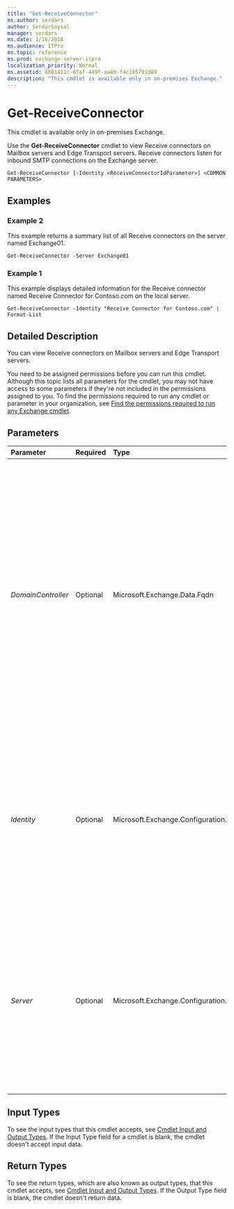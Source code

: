 ```yaml
---
title: "Get-ReceiveConnector"
ms.author: serdars
author: SerdarSoysal
manager: serdars
ms.date: 1/16/2018
ms.audience: ITPro
ms.topic: reference
ms.prod: exchange-server-itpro
localization_priority: Normal
ms.assetid: 6801411c-6faf-449f-aa8b-f4c105791d89
description: "This cmdlet is available only in on-premises Exchange."
---
```


# Get-ReceiveConnector

This cmdlet is available only in on-premises Exchange. 
  
Use the **Get-ReceiveConnector** cmdlet to view Receive connectors on Mailbox servers and Edge Transport servers. Receive connectors listen for inbound SMTP connections on the Exchange server.
  
```
Get-ReceiveConnector [-Identity <ReceiveConnectorIdParameter>] <COMMON PARAMETERS>

```

## Examples
<a name="Examples"> </a>

### Example 2

This example returns a summary list of all Receive connectors on the server named Exchange01.
  
```
Get-ReceiveConnector -Server Exchange01
```

### Example 1

This example displays detailed information for the Receive connector named Receive Connector for Contoso.com on the local server.
  
```
Get-ReceiveConnector -Identity "Receive Connector for Contoso.com" | Format-List
```

## Detailed Description
<a name="DetailedDescription"> </a>

You can view Receive connectors on Mailbox servers and Edge Transport servers.
  
You need to be assigned permissions before you can run this cmdlet. Although this topic lists all parameters for the cmdlet, you may not have access to some parameters if they're not included in the permissions assigned to you. To find the permissions required to run any cmdlet or parameter in your organization, see [Find the permissions required to run any Exchange cmdlet](https://technet.microsoft.com/library/mt432940.aspx).
  
## Parameters
<a name="DetailedDescription"> </a>

|**Parameter**|**Required**|**Type**|**Description**|
|:-----|:-----|:-----|:-----|
| _DomainController_ <br/> |Optional  <br/> |Microsoft.Exchange.Data.Fqdn  <br/> |The _DomainController_ parameter specifies the domain controller that's used by this cmdlet to read data from or write data to Active Directory. You identify the domain controller by its fully qualified domain name (FQDN). For example, `dc01.contoso.com`.  <br/> The _DomainController_ parameter isn't supported on Edge Transport servers. An Edge Transport server uses the local instance of Active Directory Lightweight Directory Services (AD LDS) to read and write data. <br/> |
| _Identity_ <br/> |Optional  <br/> |Microsoft.Exchange.Configuration.Tasks.ReceiveConnectorIdParameter  <br/> | The _Identity_ parameter specifies the Receive connector that you want to view. You can use any value that uniquely identifies the Receive connector. For example: <br/>  Name <br/>  Distinguished name (DN) <br/>  GUID <br/> _\<ServerName\>_\ _\<Name\>_ <br/>  You can't use this parameter with the _Server_ parameter. <br/> |
| _Server_ <br/> |Optional  <br/> |Microsoft.Exchange.Configuration.Tasks.ServerIdParameter  <br/> | The _Server_parameter filters the results by the specified Mailbox server or Edge Transport server. You can use any value that uniquely identifies the server. For example:  <br/>  Name <br/>  FQDN <br/>  Distinguished name (DN) <br/>  Exchange Legacy DN <br/>  You can't use this parameter with the _Identity_ parameter. <br/> |
   
## Input Types
<a name="InputTypes"> </a>

To see the input types that this cmdlet accepts, see [Cmdlet Input and Output Types](http://go.microsoft.com/fwlink/p/?linkId=616387). If the Input Type field for a cmdlet is blank, the cmdlet doesn't accept input data. 
  
## Return Types
<a name="ReturnTypes"> </a>

To see the return types, which are also known as output types, that this cmdlet accepts, see [Cmdlet Input and Output Types](http://go.microsoft.com/fwlink/p/?linkId=616387). If the Output Type field is blank, the cmdlet doesn't return data. 
  

